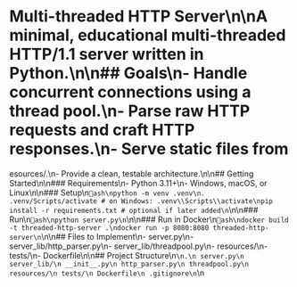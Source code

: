 # Multi-threaded HTTP Server\n\nA minimal, educational multi-threaded HTTP/1.1 server written in Python.\n\n## Goals\n- Handle concurrent connections using a thread pool.\n- Parse raw HTTP requests and craft HTTP responses.\n- Serve static files from esources/.\n- Provide a clean, testable architecture.\n\n## Getting Started\n\n### Requirements\n- Python 3.11+\n- Windows, macOS, or Linux\n\n### Setup\n`ash\npython -m venv .venv\n. .venv/Scripts/activate # on Windows: .venv\\Scripts\\activate\npip install -r requirements.txt # optional if later added\n`\n\n### Run\n`ash\npython server.py\n`\n\n### Run in Docker\n`ash\ndocker build -t threaded-http-server .\ndocker run -p 8080:8080 threaded-http-server\n`\n\n## Files to Implement\n- server.py\n- server_lib/http_parser.py\n- server_lib/threadpool.py\n- resources/\n- tests/\n- Dockerfile\n\n## Project Structure\n`\n.\n server.py\n server_lib/\n __init__.py\n http_parser.py\n threadpool.py\n resources/\n tests/\n Dockerfile\n .gitignore\n`\n